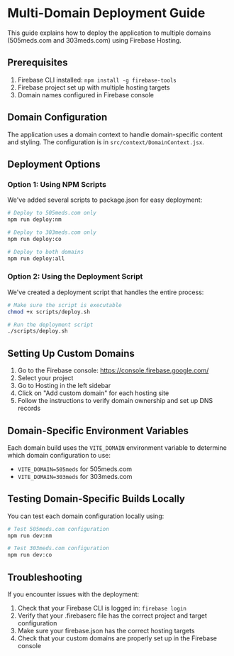 # Multi-Domain Deployment Guide

This guide explains how to deploy the application to multiple domains (505meds.com and 303meds.com) using Firebase Hosting.

## Prerequisites

1. Firebase CLI installed: `npm install -g firebase-tools`
2. Firebase project set up with multiple hosting targets
3. Domain names configured in Firebase console

## Domain Configuration

The application uses a domain context to handle domain-specific content and styling. The configuration is in `src/context/DomainContext.jsx`.

## Deployment Options

### Option 1: Using NPM Scripts

We've added several scripts to package.json for easy deployment:

```bash
# Deploy to 505meds.com only
npm run deploy:nm

# Deploy to 303meds.com only
npm run deploy:co

# Deploy to both domains
npm run deploy:all
```

### Option 2: Using the Deployment Script

We've created a deployment script that handles the entire process:

```bash
# Make sure the script is executable
chmod +x scripts/deploy.sh

# Run the deployment script
./scripts/deploy.sh
```

## Setting Up Custom Domains

1. Go to the Firebase console: https://console.firebase.google.com/
2. Select your project
3. Go to Hosting in the left sidebar
4. Click on "Add custom domain" for each hosting site
5. Follow the instructions to verify domain ownership and set up DNS records

## Domain-Specific Environment Variables

Each domain build uses the `VITE_DOMAIN` environment variable to determine which domain configuration to use:

- `VITE_DOMAIN=505meds` for 505meds.com
- `VITE_DOMAIN=303meds` for 303meds.com

## Testing Domain-Specific Builds Locally

You can test each domain configuration locally using:

```bash
# Test 505meds.com configuration
npm run dev:nm

# Test 303meds.com configuration
npm run dev:co
```

## Troubleshooting

If you encounter issues with the deployment:

1. Check that your Firebase CLI is logged in: `firebase login`
2. Verify that your .firebaserc file has the correct project and target configuration
3. Make sure your firebase.json has the correct hosting targets
4. Check that your custom domains are properly set up in the Firebase console 